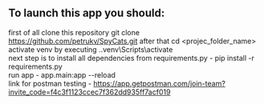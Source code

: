 ﻿## To launch this app you should:  
 first of all clone this repository git clone https://github.com/petrukv/SpyCats.git
 after that cd <projec_folder_name>  
 activate venv by executing .\.venv\Scripts\activate  
 next step is to install all dependencies from requirements.py - pip install -r requirements.py   
 run app - app.main:app --reload  
 link for postman testing   -   https://app.getpostman.com/join-team?invite_code=f4c3f1123ccec7f362dd935ff7acf019
